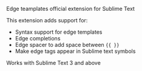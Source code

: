 Edge teamplates official extension for Sublime Text

This extension adds support for:

- Syntax support for edge templates
- Edge completions
- Edge spacer to add space between `{{ }}`
- Make edge tags appear in Sublime text symbols

Works with Sublime Text 3 and above
